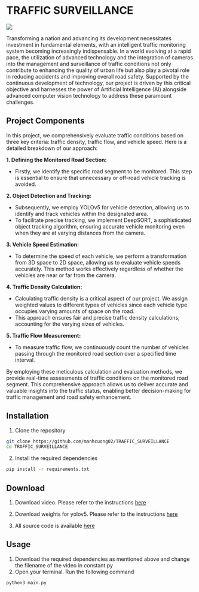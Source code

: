 # TRAFFIC SURVEILLANCE

![](https://s1-www.theimagingsource.com/eb006f9a/dist/news/2017/01/16/assets/fig_01.en_US.webp)

Transforming a nation and advancing its development necessitates investment in fundamental elements, with an intelligent traffic monitoring system becoming increasingly indispensable. In a world evolving at a rapid pace, the utilization of advanced technology and the integration of cameras into the management and surveillance of traffic conditions not only contribute to enhancing the quality of urban life but also play a pivotal role in reducing accidents and improving overall road safety. Supported by the continuous development of technology, our project is driven by this critical objective and harnesses the power of Artificial Intelligence (AI) alongside advanced computer vision technology to address these paramount challenges.

## Project Components

In this project, we comprehensively evaluate traffic conditions based on three key criteria: traffic density, traffic flow, and vehicle speed. Here is a detailed breakdown of our approach:

**1. Defining the Monitored Road Section:**
   - Firstly, we identify the specific road segment to be monitored. This step is essential to ensure that unnecessary or off-road vehicle tracking is avoided.

**2. Object Detection and Tracking:**
   - Subsequently, we employ YOLOv5 for vehicle detection, allowing us to identify and track vehicles within the designated area.
   - To facilitate precise tracking, we implement DeepSORT, a sophisticated object tracking algorithm, ensuring accurate vehicle monitoring even when they are at varying distances from the camera.

**3. Vehicle Speed Estimation:**
   - To determine the speed of each vehicle, we perform a transformation from 3D space to 2D space, allowing us to evaluate vehicle speeds accurately. This method works effectively regardless of whether the vehicles are near or far from the camera.

**4. Traffic Density Calculation:**
   - Calculating traffic density is a critical aspect of our project. We assign weighted values to different types of vehicles since each vehicle type occupies varying amounts of space on the road.
   - This approach ensures fair and precise traffic density calculations, accounting for the varying sizes of vehicles.

**5. Traffic Flow Measurement:**
   - To measure traffic flow, we continuously count the number of vehicles passing through the monitored road section over a specified time interval.

By employing these meticulous calculation and evaluation methods, we provide real-time assessments of traffic conditions on the monitored road segment. This comprehensive approach allows us to deliver accurate and valuable insights into the traffic status, enabling better decision-making for traffic management and road safety enhancement.

## Installation

1. Clone the repository
```bash
git clone https://github.com/manhcuong02/TRAFFIC_SURVEILLANCE
cd TRAFFIC_SURVEILLANCE
```

2. Install the required dependencies
```bash
pip install -r requirements.txt
```

## Download
1. Download video. Please refer to the instructions [here](https://github.com/manhcuong02/traffic-status-evaluation/blob/main/data/videos/Readme.md)

2. Download weights for yolov5. Please refer to the instructions [here](https://github.com/manhcuong02/traffic-status-evaluation/blob/main/weights/Readme.md)

3. All source code is available [here](https://doc-9o-9c-drive-data-export.googleusercontent.com/download/659k930vll651jhiq80aktit4v0fmlc8/g4eee6der6de8ver3kle8ojvcljr8uaq/1684804500000/c071794c-0c49-43bd-92bb-5b86d61a4d6f/114029249490242181682/ADt3v-NaeSE_d8iqqsJd4BFnydDk_4NrHimREj30Z_zrBkh6fhigHURA2byXqUa78NJJi05ADwWzz33Emy5kPBnIalYOsntkveP5tbWaLTtaNQ9jMyMetXCS2L6r5Ip22QhAtbS0bhHj3uNsMu9zRlWHKmyEtf94kycZKzu8Eh0dt4Dsm92VsQgtmDOkeghdsHw0EMBFy8XX-R2cVAMgzNgq5DC5eAfZzcLJBJEuhFqKaK1TlMG9CQP3dZ2FdN14WWXzrFRFhoZvs4eIQCPKqR-e9fiQmmijQ1DlNCUoDBHUhJzcvyFZqcqJ1nNnNB3UTtyDIwQnv_rQUjnlv8GCfmPJ_ko6UFd4eQ==?authuser=1&nonce=4goqgo0lnu4bu&user=114029249490242181682&hash=l8e61d9eljjepc804pq2u1fo05vm87in)

## Usage
1. Download the required dependencies as mentioned above and change the filename of the video in constant.py
2. Open your terminal. Run the following command
```bash
python3 main.py
```

